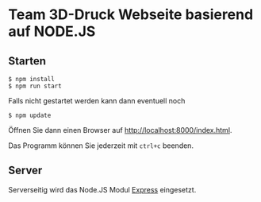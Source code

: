 # Team 3D-Druck Webseite basierend auf NODE.JS

## Starten

```shell
$ npm install
$ npm run start
```

Falls nicht gestartet werden kann dann eventuell noch 
```shell 
$ npm update
```

Öffnen Sie dann einen Browser auf [http://localhost:8000/index.html](http://localhost:8000/index.html).

Das Programm können Sie jederzeit mit `ctrl+c` beenden.


## Server

Serverseitig wird das Node.JS Modul [Express](https://www.npmjs.com/package/express) eingesetzt.